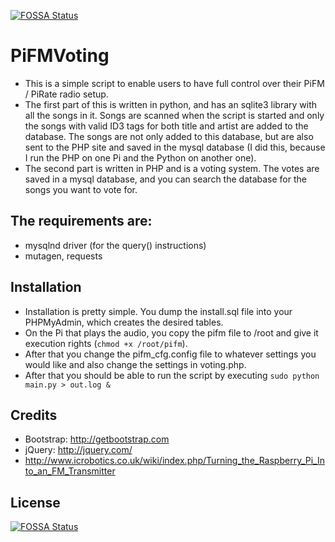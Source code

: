 [![FOSSA Status](https://app.fossa.io/api/projects/git%2Bgithub.com%2Fpielambr%2FPiFMVoting.svg?type=shield)](https://app.fossa.io/projects/git%2Bgithub.com%2Fpielambr%2FPiFMVoting?ref=badge_shield)

PiFMVoting
==========

- This is a simple script to enable users to have full control over their PiFM / PiRate radio setup. 
- The first part of this is written in python, and has an sqlite3 library with all the songs in it. Songs are scanned when the script is started and only the songs with valid ID3 tags for both title and artist are added to the database. The songs are not only added to this database, but are also sent to the PHP site and saved in the mysql database (I did this, because I run the PHP on one Pi and the Python on another one).
- The second part is written in PHP and is a voting system. The votes are saved in a mysql database, and you can search the database for the songs you want to vote for. 

The requirements are:
---------------------
- mysqlnd driver (for the query() instructions)
- mutagen, requests

Installation
------------
- Installation is pretty simple. You dump the install.sql file into your PHPMyAdmin, which creates the desired tables. 
- On the Pi that plays the audio, you copy the pifm file to /root and give it execution rights (`chmod +x /root/pifm`). 
- After that you change the pifm_cfg.config file to whatever settings you would like and also change the settings in voting.php.
- After that you should be able to run the script by executing `sudo python main.py > out.log &`

Credits
-------
- Bootstrap: http://getbootstrap.com
- jQuery: http://jquery.com/
- http://www.icrobotics.co.uk/wiki/index.php/Turning_the_Raspberry_Pi_Into_an_FM_Transmitter


## License
[![FOSSA Status](https://app.fossa.io/api/projects/git%2Bgithub.com%2Fpielambr%2FPiFMVoting.svg?type=large)](https://app.fossa.io/projects/git%2Bgithub.com%2Fpielambr%2FPiFMVoting?ref=badge_large)